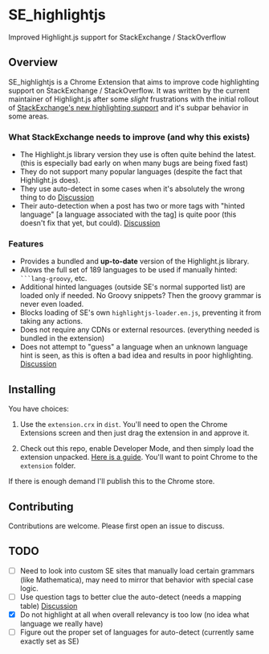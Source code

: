 # SE_highlightjs
Improved Highlight.js support for StackExchange / StackOverflow

## Overview

SE_highlightjs is a Chrome Extension that aims to improve code highlighting support on StackExchange / StackOverflow.  It was written by the current maintainer of Highlight.js after some *slight* frustrations with the initial rollout of [StackExchange's new highlighting support](https://meta.stackexchange.com/questions/353983/goodbye-prettify-hello-highlight-js-swapping-out-our-syntax-highlighter) and it's subpar behavior in some areas.

### What StackExchange needs to improve (and why this exists)

- The Highlight.js library version they use is often quite behind the latest. (this is especially bad early on when many bugs are being fixed fast)
- They do not support many popular languages (despite the fact that Highlight.js does).
- They use auto-detect in some cases when it's absolutely the wrong thing to do [Discussion](https://meta.stackexchange.com/questions/355852/stop-guessing-auto-detecting-a-language-when-you-know-it-will-be-incorrect)
- Their auto-detection when a post has two or more tags with "hinted language" [a language associated with the tag] is quite poor (this doesn't fix that yet, but could). [Discussion](https://meta.stackexchange.com/questions/354793/improving-syntax-highlighting-language-auto-detection)

### Features

- Provides a bundled and **up-to-date** version of the Highlight.js library.
- Allows the full set of 189 languages to be used if manually hinted: <code>```lang-groovy</code>, etc.
- Additional hinted languages (outside SE's normal supported list) are loaded only if needed.  No Groovy snippets? Then the groovy grammar is never even loaded.
- Blocks loading of SE's own `highlightjs-loader.en.js`, preventing it from taking any actions.
- Does not require any CDNs or external resources. (everything needed is bundled in the extension)
- Does not attempt to "guess" a language when an unknown language hint is seen, as this is often a bad idea and results in poor highlighting. [Discussion](https://meta.stackexchange.com/questions/355852/stop-guessing-auto-detecting-a-language-when-you-know-it-will-be-incorrect)


## Installing

You have choices:

1. Use the `extension.crx` in `dist`.  You'll need to open the Chrome Extensions screen and then just drag the extension in and approve it.

2. Check out this repo, enable Developer Mode, and then simply load the extension unpacked. [Here is a guide](https://webkul.com/blog/how-to-install-the-unpacked-extension-in-chrome/).  You'll want to point Chrome to the `extension` folder.

If there is enough demand I'll publish this to the Chrome store.


## Contributing

Contributions are welcome.  Please first open an issue to discuss.


## TODO

- [ ] Need to look into custom SE sites that manually load certain grammars (like Mathematica), may need to mirror that behavior with special case logic.
- [ ] Use question tags to better clue the auto-detect (needs a mapping table) [Discussion](https://meta.stackexchange.com/questions/354793/improving-syntax-highlighting-language-auto-detection)
- [x] Do not highlight at all when overall relevancy is too low (no idea what language we really have)
- [ ] Figure out the proper set of languages for auto-detect (currently same exactly set as SE)
